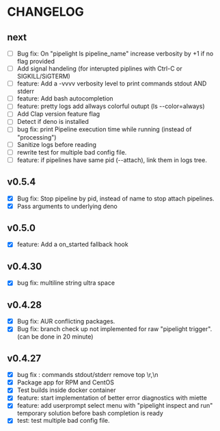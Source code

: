 # CHANGELOG

## next

- [ ] Bug fix: On "pipelight ls pipeline_name" increase verbosity by +1 if no flag provided
- [ ] Add signal handeling (for interupted piplines with Ctrl-C or SIGKILL/SiGTERM)
- [ ] feature: Add a -vvvv verbosity level to print commands stdout AND stderr
- [ ] feature: Add bash autocompletion
- [ ] feature: pretty logs add allways colorful outupt (ls --color=always)
- [ ] Add Clap version feature flag
- [ ] Detect if deno is installed
- [ ] bug fix: print Pipeline execution time while running (instead of "processing")
- [ ] Sanitize logs before reading
- [ ] rewrite test for multiple bad config file.
- [ ] feature: if pipelines have same pid (--attach), link them in logs tree.

## v0.5.4

- [x] Bug fix: Stop pipeline by pid, instead of name to stop attach pipelines.
- [x] Pass arguments to underlying deno

## v0.5.0

- [x] feature: Add a on_started fallback hook

## v0.4.30

- [x] bug fix: multiline string ultra space

## v0.4.28

- [x] Bug fix: AUR conflicting packages.
- [x] Bug fix: branch check up not implemented for raw "pipelight trigger". (can be done in 20 minute)

## v0.4.27

- [x] bug fix : commands stdout/stderr remove top \r,\n
- [x] Package app for RPM and CentOS
- [x] Test builds inside docker container
- [x] feature: start implementation of better error diagnostics with miette
- [x] feature: add userprompt select menu with "pipelight inspect and run" temporary solution before bash completion is ready
- [x] test: test multiple bad config file.
